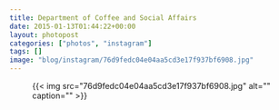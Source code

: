```yaml
---
title: Department of Coffee and Social Affairs
date: 2015-01-13T01:44:22+00:00
layout: photopost
categories: ["photos", "instagram"]
tags: []
image: "blog/instagram/76d9fedc04e04aa5cd3e17f937bf6908.jpg"
---
```


<figure class="photo photo--square">
  {{< img src="76d9fedc04e04aa5cd3e17f937bf6908.jpg" alt="" caption="" >}}

</figure>


